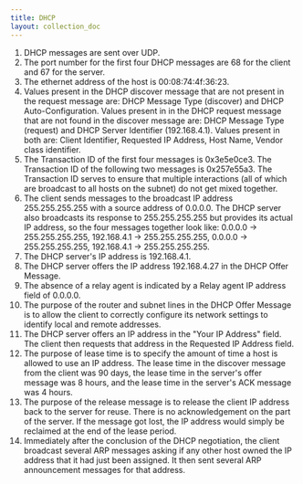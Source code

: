 ```yaml
---
title: DHCP
layout: collection_doc
---
```


1. DHCP messages are sent over UDP.
2. The port number for the first four DHCP messages are 68 for the client and 67 for the server.
3. The ethernet address of the host is 00:08:74:4f:36:23.
4. Values present in the DHCP discover message that are not present in the request message are: DHCP Message Type (discover) and DHCP Auto-Configuration. Values present in in the DHCP request message that are not found in the discover message are: DHCP Message Type (request) and DHCP Server Identifier (192.168.4.1). Values present in both are: Client Identifier, Requested IP Address, Host Name, Vendor class identifier.
5. The Transaction ID of the first four messages is 0x3e5e0ce3. The Transaction ID of the following two messages is 0x257e55a3. The Transaction ID serves to ensure that multiple interactions (all of which are broadcast to all hosts on the subnet) do not get mixed together.
6. The client sends messages to the broadcast IP address 255.255.255.255 with a source address of 0.0.0.0. The DHCP server also broadcasts its response to 255.255.255.255 but provides its actual IP address, so the four messages together look like: 0.0.0.0 -> 255.255.255.255, 192.168.4.1 -> 255.255.255.255, 0.0.0.0 -> 255.255.255.255, 192.168.4.1 -> 255.255.255.255.
7. The DHCP server's IP address is 192.168.4.1.
8. The DHCP server offers the IP address 192.168.4.27 in the DHCP Offer Message.
9. The absence of a relay agent is indicated by a Relay agent IP address field of 0.0.0.0.
10. The purpose of the router and subnet lines in the DHCP Offer Message is to allow the client to correctly configure its network settings to identify local and remote addresses.
11. The DHCP server offers an IP address in the "Your IP Address" field. The client then requests that address in the Requested IP Address field.
12. The purpose of lease time is to specify the amount of time a host is allowed to use an IP address. The lease time in the discover message from the client was 90 days, the lease time in the server's offer message was 8 hours, and the lease time in the server's ACK message was 4 hours.
13. The purpose of the release message is to release the client IP address back to the server for reuse. There is no acknowledgement on the part of the server. If the message got lost, the IP address would simply be reclaimed at the end of the lease period.
14. Immediately after the conclusion of the DHCP negotiation, the client broadcast several ARP messages asking if any other host owned the IP address that it had just been assigned. It then sent several ARP announcement messages for that address.
